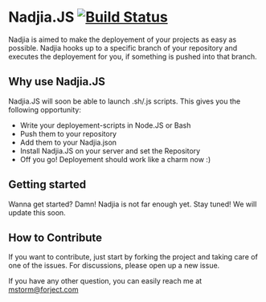 # Nadjia.JS [![Build Status](https://travis-ci.org/forject/Nadjia.JS.svg)](https://travis-ci.org/forject/Nadjia.JS)
Nadjia is aimed to make the deployement of your projects as easy as possible. Nadjia hooks up to a specific branch of your repository and executes the deployement for you, if something is pushed into that branch. 

## Why use Nadjia.JS
Nadjia.JS will soon be able to launch .sh/.js scripts. This gives you the following opportunity:
- Write your deployement-scripts in Node.JS or Bash
- Push them to your repository
- Add them to your Nadjia.json
- Install Nadjia.JS on your server and set the Repository
- Off you go! Deployement should work like a charm now :)

## Getting started
Wanna get started? Damn! Nadjia is not far enough yet. Stay tuned! We will update this soon.


## How to Contribute
If you want to contribute, just start by forking the project and taking care of one of the issues. For discussions, please open up a new issue.

If you have any other question, you can easily reach me at mstorm@forject.com
